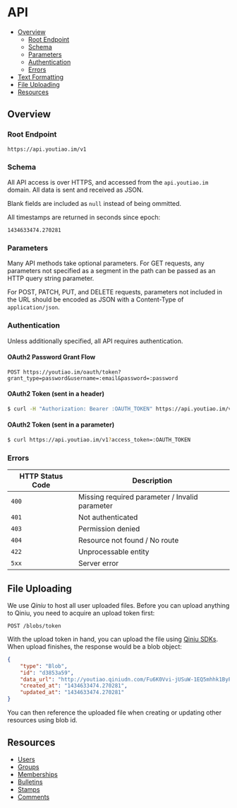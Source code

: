 # API

* [Overview](#overview)
  * [Root Endpoint](#root-endpoint)
  * [Schema](#schema)
  * [Parameters](#parameters)
  * [Authentication](#authentication)
  * [Errors](#errors)
* [Text Formatting](text_formatting.md)
* [File Uploading](#file-uploading)
* [Resources](#resources)


## Overview

### Root Endpoint

```
https://api.youtiao.im/v1
```

### Schema

All API access is over HTTPS, and accessed from the `api.youtiao.im` domain. All data is sent and received as JSON.

Blank fields are included as `null` instead of being ommitted.

All timestamps are returned in seconds since epoch:

```
1434633474.270281
```

### Parameters

Many API methods take optional parameters. For GET requests, any parameters not specified as a segment in the path can be passed as an HTTP query string parameter.

For POST, PATCH, PUT, and DELETE requests, parameters not included in the URL should be encoded as JSON with a Content-Type of `application/json`.

### Authentication

Unless additionally specified, all API requires authentication.

#### OAuth2 Password Grant Flow

```
POST https://youtiao.im/oauth/token?grant_type=password&username=:email&password=:password
```

#### OAuth2 Token (sent in a header)

```bash
$ curl -H "Authorization: Bearer :OAUTH_TOKEN" https://api.youtiao.im/v1
```

#### OAuth2 Token (sent in a parameter)

```bash
$ curl https://api.youtiao.im/v1?access_token=:OAUTH_TOKEN
```

### Errors

| HTTP Status Code | Description |
| ---------------- | ----------- |
| `400`            | Missing required parameter / Invalid parameter |
| `401`            | Not authenticated |
| `403`            | Permission denied |
| `404`            | Resource not found / No route |
| `422`            | Unprocessable entity |
| `5xx`            | Server error |


## File Uploading

We use *Qiniu* to host all user uploaded files. Before you can upload anything to Qiniu, you need to acquire an upload token first:

```
POST /blobs/token
```

With the upload token in hand, you can upload the file using [Qiniu SDKs](https://github.com/qiniu). When upload finishes, the response would be a blob object:

```json
{
    "type": "Blob",
    "id": "d3853a59",
    "data_url": "http://youtiao.qiniudn.com/Fu6K0Vvi-jUSuW-1EQ5mhhk1ByPQ",
    "created_at": "1434633474.270281",
    "updated_at": "1434633474.270281"
}
```

You can then reference the uploaded file when creating or updating other resources using blob id.


## Resources

* [Users](users.md)
* [Groups](groups.md)
* [Memberships](memberships.md)
* [Bulletins](bulletins.md)
* [Stamps](stamps.md)
* [Comments](comments.md)
